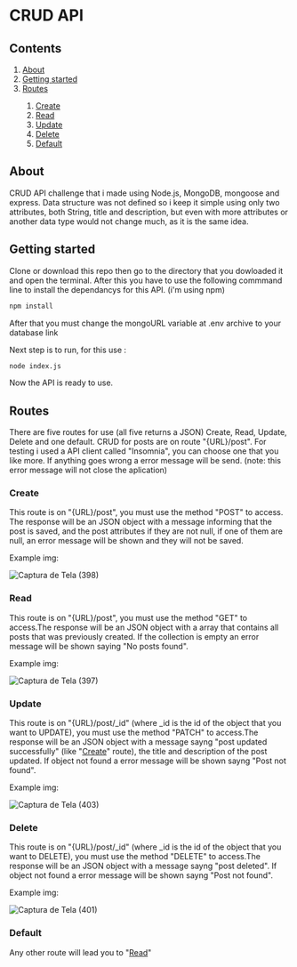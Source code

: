 # CRUD API

<h2>Contents</h2>
<ol>
    <li><a href="#about">About</a></li>
    <li><a href="#getting-started">Getting started</a></li>
    <li><a href="#routes">Routes</a></li>
    <ol>
        <li><a href="#create">Create</a></li>
        <li><a href="#read">Read</a></li>
        <li><a href="#update">Update</a></li>
        <li><a href="#delete">Delete</a></li>
        <li><a href="#default">Default</a></li>
    </ol>
</ol>

<h2 id="about">About</h2>
<p>
    CRUD API challenge that i made using Node.js, MongoDB, mongoose and express. Data structure was not defined so i keep it simple using only two attributes, both String, title and description, but even with more attributes or another data type would not change much, as it is the same idea. 
</p>

<h2 id="getting-started">Getting started</h2>
<p>
   Clone or download this repo then go to the directory that you dowloaded it and open the terminal. After this you have to use the following commmand line to install the dependancys for this API. (i'm using npm)
</p>

```bash
npm install
```
<p>
  After that you must change the mongoURL variable at .env archive to your database link
</p>

<p>
  Next step is to run, for this use :
</p>

```bash
node index.js
```
<p>
  Now the API is ready to use.
</p>

<h2 id="routes">Routes</h2>

<p>
  There are five routes for use (all five returns a JSON) Create, Read, Update, Delete and one default. CRUD for posts are on route "{URL}/post".
  For testing i used a API client called "Insomnia", you can choose one that you like more. If anything goes wrong a error message will be send.  (note: this error message will not close the aplication)
</p>

<h3 id="create">Create</h3>
<p>
    This route is on "{URL}/post", you must use the method "POST" to access. The response will be an JSON object with a message informing that the post is saved, and the post attributes if they are not null, if one of them are null, an error message will be shown and they will not be saved.
</p>
<p>Example img:</p>

![Captura de Tela (398)](https://user-images.githubusercontent.com/56653059/207731777-64b0bbf1-ec3b-49ff-9ee8-02356aedc65e.png)


<h3 id="read">Read</h3>
<p>
    This route is on "{URL}/post", you must use the method "GET" to access.The response will be an JSON object with a array that contains all posts that was previously created. If the collection is empty  an error message will be shown saying "No posts found".
</p>
<p>Example img:</p>

![Captura de Tela (397)](https://user-images.githubusercontent.com/56653059/207733162-a1bcf841-4d2b-4f26-a152-2f8bce372649.png)

<h3 id="update">Update</h3>
<p>
This route is on "{URL}/post/_id" (where _id is the id of the object that you want to UPDATE), you must use the method "PATCH" to access.The response will be an JSON object with a message sayng "post updated successfully" (like "<a href="#create">Create</a>" route), the title and description of the post updated. If object not found a error message will be shown sayng "Post not found". 
</p
<p>Example img:</p>

![Captura de Tela (403)](https://user-images.githubusercontent.com/56653059/207734845-49bcce13-b2d5-475a-a2ab-559d366c9b9f.png)



<h3 id="delete">Delete</h3>
<p>
This route is on "{URL}/post/_id" (where _id is the id of the object that you want to DELETE), you must use the method "DELETE" to access.The response will be an JSON object with a message sayng "post deleted". If object not found a error message will be shown sayng "Post not found". 
</p
<p>Example img:</p>

![Captura de Tela (401)](https://user-images.githubusercontent.com/56653059/207735392-aff153e3-c30c-4f89-9445-1cc19132462a.png)


<h3 id="default">Default</h3>
Any other route will lead you to "<a href="#read">Read</a>"

